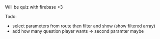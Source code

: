 Will be quiz with firebase <3

Todo:

- select parameters from route then filter and show (show filtered array)
- add how many question player wants => second paramter maybe
